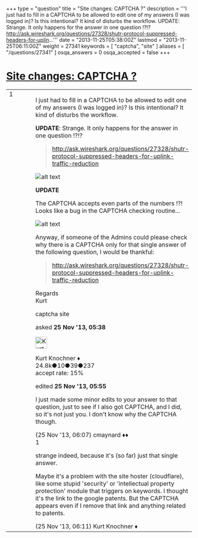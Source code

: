 +++
type = "question"
title = "Site changes: CAPTCHA ?"
description = '''I just had to fill in a CAPTCHA to be allowed to edit one of my answers (I was logged in)? Is this intentional? It kind of disturbs the workflow. UPDATE: Strange. It only happens for the answer in one question !?!?  http://ask.wireshark.org/questions/27328/shutr-protocol-suppressed-headers-for-uplin...'''
date = "2013-11-25T05:38:00Z"
lastmod = "2013-11-25T06:11:00Z"
weight = 27341
keywords = [ "captcha", "site" ]
aliases = [ "/questions/27341" ]
osqa_answers = 0
osqa_accepted = false
+++

<div class="headNormal">

# [Site changes: CAPTCHA ?](/questions/27341/site-changes-captcha)

</div>

<div id="main-body">

<div id="askform">

<table id="question-table" style="width:100%;"><colgroup><col style="width: 50%" /><col style="width: 50%" /></colgroup><tbody><tr class="odd"><td style="width: 30px; vertical-align: top"><div class="vote-buttons"><span id="post-27341-upvote" class="ajax-command post-vote up" rel="nofollow" title="I like this post (click again to cancel)"> </span><div id="post-27341-score" class="post-score" title="current number of votes">1</div><span id="post-27341-downvote" class="ajax-command post-vote down" rel="nofollow" title="I dont like this post (click again to cancel)"> </span> <span id="favorite-mark" class="ajax-command favorite-mark" rel="nofollow" title="mark/unmark this question as favorite (click again to cancel)"> </span><div id="favorite-count" class="favorite-count"></div></div></td><td><div id="item-right"><div class="question-body"><p>I just had to fill in a CAPTCHA to be allowed to edit one of my answers (I was logged in)? Is this intentional? It kind of disturbs the workflow.</p><p><strong>UPDATE</strong>: Strange. It only happens for the answer in one question !?!?</p><blockquote><p><a href="http://ask.wireshark.org/questions/27328/shutr-protocol-suppressed-headers-for-uplink-traffic-reduction">http://ask.wireshark.org/questions/27328/shutr-protocol-suppressed-headers-for-uplink-traffic-reduction</a></p></blockquote><p><img src="https://osqa-ask.wireshark.org/upfiles/Captcha_small.png" alt="alt text" /></p><p><strong>UPDATE</strong></p><p>The CAPTCHA accepts even parts of the numbers !?! Looks like a bug in the CAPTCHA checking routine...</p><p><img src="https://osqa-ask.wireshark.org/upfiles/Captcha_2_small.PNG" alt="alt text" /></p><p>Anyway, if someone of the Admins could please check why there is a CAPTCHA only for that single answer of the following question, I would be thankful:</p><blockquote><p><a href="http://ask.wireshark.org/questions/27328/shutr-protocol-suppressed-headers-for-uplink-traffic-reduction">http://ask.wireshark.org/questions/27328/shutr-protocol-suppressed-headers-for-uplink-traffic-reduction</a></p></blockquote><p>Regards<br />
Kurt</p></div><div id="question-tags" class="tags-container tags"><span class="post-tag tag-link-captcha" rel="tag" title="see questions tagged &#39;captcha&#39;">captcha</span> <span class="post-tag tag-link-site" rel="tag" title="see questions tagged &#39;site&#39;">site</span></div><div id="question-controls" class="post-controls"></div><div class="post-update-info-container"><div class="post-update-info post-update-info-user"><p>asked <strong>25 Nov '13, 05:38</strong></p><img src="https://secure.gravatar.com/avatar/23b7bf5b13bc2c98b2e8aa9869ca5d75?s=32&amp;d=identicon&amp;r=g" class="gravatar" width="32" height="32" alt="Kurt%20Knochner&#39;s gravatar image" /><p><span>Kurt Knochner ♦</span><br />
<span class="score" title="24767 reputation points"><span>24.8k</span></span><span title="10 badges"><span class="badge1">●</span><span class="badgecount">10</span></span><span title="39 badges"><span class="silver">●</span><span class="badgecount">39</span></span><span title="237 badges"><span class="bronze">●</span><span class="badgecount">237</span></span><br />
<span class="accept_rate" title="Rate of the user&#39;s accepted answers">accept rate:</span> <span title="Kurt Knochner has 344 accepted answers">15%</span> </br></p></img></div><div class="post-update-info post-update-info-edited"><p><span> edited <strong>25 Nov '13, 05:55</strong> </span></p></div></div><div id="comments-container-27341" class="comments-container"><span id="27343"></span><div id="comment-27343" class="comment"><div id="post-27343-score" class="comment-score"></div><div class="comment-text"><p>I just made some minor edits to your answer to that question, just to see if I also got CAPTCHA, and I did, so it's not just you. I don't know why the CAPTCHA though.</p></div><div id="comment-27343-info" class="comment-info"><span class="comment-age">(25 Nov '13, 06:07)</span> <span class="comment-user userinfo">cmaynard ♦♦</span></div></div><span id="27345"></span><div id="comment-27345" class="comment"><div id="post-27345-score" class="comment-score">1</div><div class="comment-text"><p>strange indeed, because it's (so far) just that single answer.</p><p>Maybe it's a problem with the site hoster (cloudflare), like some stupid 'security' or 'intellectual property protection' module that triggers on keywords. I thought it's the link to the google patents. But the CAPTCHA appears even if I remove that link and anything related to patents.</p></div><div id="comment-27345-info" class="comment-info"><span class="comment-age">(25 Nov '13, 06:11)</span> <span class="comment-user userinfo">Kurt Knochner ♦</span></div></div></div><div id="comment-tools-27341" class="comment-tools"></div><div class="clear"></div><div id="comment-27341-form-container" class="comment-form-container"></div><div class="clear"></div></div></td></tr></tbody></table>

</div>

</div>

